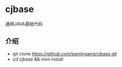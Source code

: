 # cjbase
通用JAVA基础代码

介绍
--
- git clone https://github.com/panjingang/cjbase.git
- cd cjbase && mvn install



